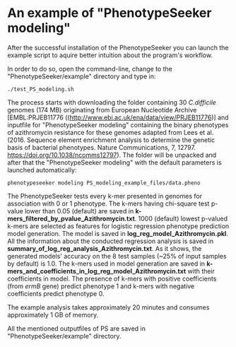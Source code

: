 # An example of "PhenotypeSeeker modeling"
 
After the successful installation of the PhenotypeSeeker you can launch the example script to aquire better intuition about the program's workflow.

In order to do so, open the command-line, change to the "PhenotypeSeeker/example" directory and type in:
```
./test_PS_modeling.sh
```
The process starts with downloading the folder containing 30 *C.difficile* genomes (174 MB) originating from European Nucleotide Archive [EMBL:PRJEB11776 ((http://www.ebi.ac.uk/ena/data/view/PRJEB11776)] and inputfile for "PhenotypeSeeker modeling" containing the binary phenotypes of azithromycin resistance for these genomes adapted from Lees et al. (2016. Sequence element enrichment analysis to determine the genetic basis of bacterial phenotypes. Nature Communications, 7, 12797. https://doi.org/10.1038/ncomms12797). The folder will be unpacked and after that the "PhenotypeSeeker modeling" with the default parameters is launched automatically:
```
phenotypeseeker modeling PS_modeling_example_files/data.pheno
```
The PhenotypeSeeker tests every k-mer presented in genomes for association with 0 or 1 phenotype. The k-mers having chi-square test p-value lower than 0.05 (default) are saved in **k-mers_filtered_by_pvalue_Azithromycin.txt**. 1000 (default) lowest p-valued k-mers are selected as features for logistic regression phenotype prediction model generation. The model is saved in **log_reg_model_Azithromycin.pkl**. All the information about the conducted regression analysis is saved in **summary_of_log_reg_analysis_Azithromycin.txt**. As it shows, the generated models' accuracy on the 8 test samples (~25% of input samples by default) is 1.0. The k-mers used in model generation are saved in **k-mers_and_coefficients_in_log_reg_model_Azithromycin.txt** with their coefficients in model. The presence of k-mers with positive coefficients (from *ermB* gene) predict phenotype 1 and k-mers with negative coefficients predict phenotype 0.

The example analysis takes approximately 20 minutes and consumes approximately 1 GB of memory.

All the mentioned outputfiles of PS are saved in "PhenotypeSeeker/example" directory.

